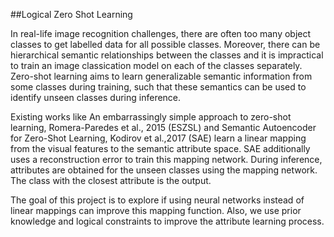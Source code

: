 ##Logical Zero Shot Learning

In real-life image recognition challenges, there are often too many object classes to get
labelled data for all possible classes. Moreover, there can be hierarchical semantic
relationships between the classes and it is impractical to train an image classication model
on each of the classes separately. Zero-shot learning aims to learn generalizable semantic
information from some classes during training, such that these semantics can be used to
identify unseen classes during inference. 


Existing works like An embarrassingly simple approach to zero-shot learning,
Romera-Paredes et al., 2015 (ESZSL) and Semantic Autoencoder for Zero-Shot Learning,
Kodirov et al.,2017 (SAE) learn a linear mapping from the visual features to the semantic
attribute space. SAE additionally uses a reconstruction error to train this mapping network.
During inference, attributes are obtained for the unseen classes using the mapping
network. The class with the closest attribute is the output.


The goal of this project is to explore if using neural networks instead of linear mappings
can improve this mapping function. Also, we use prior knowledge and logical
constraints to improve the attribute learning process.

